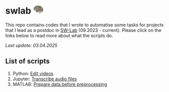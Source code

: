 # swlab <img src="./script/swlogo.jpg" width=auto height="27">
This repo contains codes that I wrote to automatise some tasks for projects that I lead as a postdoc in [SW-Lab](https://www.facebook.com/p/%E5%AC%B0%E5%B9%BC%E5%85%92%E5%A4%A7%E8%85%A6%E7%99%BC%E5%B1%95%E8%88%87%E5%AD%B8%E7%BF%92%E5%AF%A6%E9%A9%97%E5%AE%A4-100093631808042) (09.2023 - current). Please click on the links below to read more about what the scripts do.

_Last update: 03.04.2025_

## List of scripts
1. Python: [Edit videos](https://github.com/smy1/swlab/blob/main/python/)
2. Jupyter: [Transcribe audio files](https://github.com/smy1/swlab/blob/main/script/)
3. MATLAB: [Prepare data before preprocessing](https://github.com/smy1/swlab/blob/main/matlab/)
